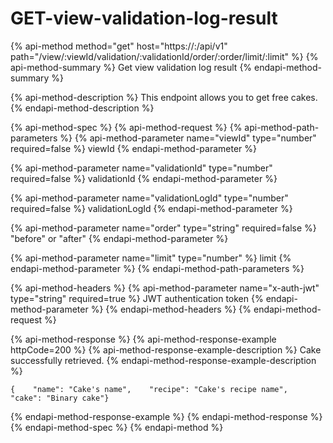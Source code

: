 # GET-view-validation-log-result

{% api-method method="get" host="https://<host>:<port>/api/v1" path="/view/:viewId/validation/:validationId/order/:order/limit/:limit" %}
{% api-method-summary %}
Get view validation log result
{% endapi-method-summary %}

{% api-method-description %}
This endpoint allows you to get free cakes.
{% endapi-method-description %}

{% api-method-spec %}
{% api-method-request %}
{% api-method-path-parameters %}
{% api-method-parameter name="viewId" type="number" required=false %}
viewId
{% endapi-method-parameter %}

{% api-method-parameter name="validationId" type="number" required=false %}
validationId
{% endapi-method-parameter %}

{% api-method-parameter name="validationLogId" type="number" required=false %}
validationLogId
{% endapi-method-parameter %}

{% api-method-parameter name="order" type="string" required=false %}
"before" or "after"
{% endapi-method-parameter %}

{% api-method-parameter name="limit" type="number" %}
limit
{% endapi-method-parameter %}
{% endapi-method-path-parameters %}

{% api-method-headers %}
{% api-method-parameter name="x-auth-jwt" type="string" required=true %}
JWT authentication token
{% endapi-method-parameter %}
{% endapi-method-headers %}
{% endapi-method-request %}

{% api-method-response %}
{% api-method-response-example httpCode=200 %}
{% api-method-response-example-description %}
Cake successfully retrieved.
{% endapi-method-response-example-description %}

```
{    "name": "Cake's name",    "recipe": "Cake's recipe name",    "cake": "Binary cake"}
```
{% endapi-method-response-example %}
{% endapi-method-response %}
{% endapi-method-spec %}
{% endapi-method %}



